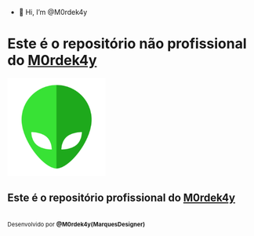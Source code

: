 - 👋 Hi, I’m @M0rdek4y
# Este é o repositório não profissional do <a href="https://github.com/M0rdek4y/" target="_blank" rel="external">M0rdek4y</a>
<p><img style="width: 200px; margin: 0px; padding: 0px; left: 10%;" src="https://github.com/M0rdek4y/Repositorio-de-midia/blob/master/media/images/png/logos/logo.png?raw=true" alt="LogoAlien"></p>
<h2>Este é o repositório profissional do <a href="https://github.com/MarquesDesigner/" target="_blank" rel="external">M0rdek4y</a></h2>
<p style="display: inline-block;" ><small>Desenvolvido por <strong>@M0rdek4y(MarquesDesigner)</strong></small></p>


<!---
MarquesDesigner/MarquesDesigner is a ✨ special ✨ repository because its `README.md` (this file) appears on your GitHub profile.
You can click the Preview link to take a look at your changes.
--->
